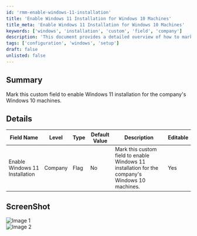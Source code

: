 ```yaml
---
id: 'rmm-enable-windows-11-installation'
title: 'Enable Windows 11 Installation for Windows 10 Machines'
title_meta: 'Enable Windows 11 Installation for Windows 10 Machines'
keywords: ['windows', 'installation', 'custom', 'field', 'company']
description: 'This document provides a detailed overview of how to mark a custom field to enable Windows 11 installation on the company’s Windows 10 machines. It includes a table with field specifications and screenshots for better understanding.'
tags: ['configuration', 'windows', 'setup']
draft: false
unlisted: false
---
```

## Summary

Mark this custom field to enable Windows 11 installation for the company's Windows 10 machines.

## Details

| Field Name                           | Level  | Type | Default Value | Description                                                                 | Editable |
|--------------------------------------|--------|------|---------------|-----------------------------------------------------------------------------|----------|
| Enable Windows 11 Installation       | Company| Flag | No            | Mark this custom field to enable Windows 11 installation for the company's Windows 10 machines. | Yes      |

## ScreenShot

![Image 1](..\..\..\static\img\Company---Enable-Windows-11-Installation\image_1.png)  
![Image 2](..\..\..\static\img\Company---Enable-Windows-11-Installation\image_2.png)




